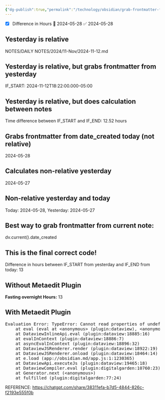 ```yaml
---
{"dg-publish":true,"permalink":"/technology/obsidian/grab-frontmatter-from-another-note/","tags":["Obsidian","code"],"created":"2024-05-28T00:00:00","updated":"2024-05-28 9:45:35 am"}
---
```




- [x] Difference in Hours 🛫 2024-05-28 ✅ 2024-05-28 
 

## Yesterday is relative
<span><span>NOTES/DAILY NOTES/2024/11-Nov/2024-11-12.md</span></span>


## Yesterday is relative, but grabs frontmatter from yesterday
<span><span>IF_START: 2024-11-12T18:22:00.000-05:00</span></span>

## Yesterday is relative, but does calculation between notes
<span><span>Time difference between IF_START and IF_END: 12.52 hours</span></span>



## Grabs frontmatter from date_created today (not relative)
<span>2024-05-28</span>


## Calculates non-relative yesterday
<span><span>2024-05-27</span></span>

## Non-relative yesterday and today
<span><span>Today: 2024-05-28, Yesterday: 2024-05-27</span></span>


## Best way to grab frontmatter from current note:
dv.current().date_created


## This is the final correct code!
<span><span>Difference in hours between IF_START from yesterday and IF_END from today: 13</span></span>


## Without Metaedit Plugin
<span><span><strong>Fasting overnight Hours:</strong> 13</span></span>

## With Metaedit Plugin
<pre class="dataview dataview-error">Evaluation Error: TypeError: Cannot read properties of undefined (reading 'api')
    at eval (eval at &lt;anonymous&gt; (plugin:dataview), &lt;anonymous&gt;:63:57)
    at DataviewInlineApi.eval (plugin:dataview:18885:16)
    at evalInContext (plugin:dataview:18886:7)
    at asyncEvalInContext (plugin:dataview:18896:32)
    at DataviewJSRenderer.render (plugin:dataview:18922:19)
    at DataviewJSRenderer.onload (plugin:dataview:18464:14)
    at e.load (app://obsidian.md/app.js:1:1230365)
    at DataviewApi.executeJs (plugin:dataview:19465:18)
    at DataviewCompiler.eval (plugin:digitalgarden:10760:23)
    at Generator.next (&lt;anonymous&gt;)
    at fulfilled (plugin:digitalgarden:77:24)</pre>


REFERENCE:
https://chatgpt.com/share/38311efa-b7d5-4844-826c-f2193e555f0b